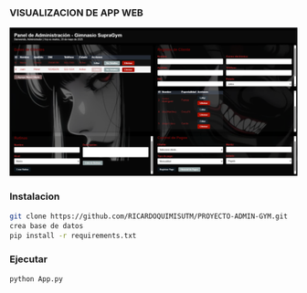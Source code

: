### VISUALIZACION DE APP WEB

![](/Visualzacion/Captura.PNG)

### Instalacion

```bash
git clone https://github.com/RICARDOQUIMISUTM/PROYECTO-ADMIN-GYM.git
crea base de datos
pip install -r requirements.txt

```

### Ejecutar

```bash
python App.py
```
